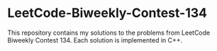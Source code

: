 # LeetCode-Biweekly-Contest-134
This repository contains my solutions to the problems from LeetCode Biweekly Contest 134. Each solution is implemented in C++.
